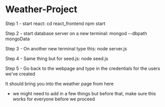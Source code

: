 # Weather-Project


Step 1 - start react:
cd react_frontend
npm start 

Step 2 - start database server on a new terminal:
mongod --dbpath mongoData

Step 3 - On another new terminal type this: 
node server.js

Step 4 - Same thing but for seed.js:
node seed.js

Step 5 - Go back to the webpage and type in the credentials for the users we've created 

It should bring you into the weather page from here

* we might need to add in a few things but before that, make sure this works for everyone before we proceed


